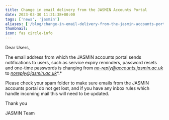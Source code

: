 ```yaml
---
title: Change in email delivery from the JASMIN Accounts Portal
date: 2023-03-30 11:21:38+00:00
tags: ['news', 'jasmin']
aliases: ['/blog/change-in-email-delivery-from-the-jasmin-accounts-portal']
thumbnail: 
icon: fas circle-info
---
```


Dear Users,  
  
The email address from which the JASMIN accounts portal sends notifications to users, such as service expiry reminders, password resets and one-time passwords is changing from *no-reply@accounts.jasmin.ac.uk* to *noreply@jasmin.ac.uk**.*  
  
Please check your spam folder to make sure emails from the JASMIN accounts portal do not get lost, and if you have any inbox rules which handle incoming mail this will need to be updated.  
  
Thank you

JASMIN Team
